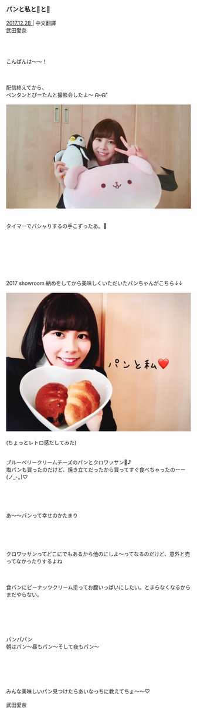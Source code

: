 ### パンと私と🐧と🐰
<a target="_blank" rel="noreferrer noopener" href="http://blog.nanabunnonijyuuni.com/s/n227/diary/detail/89?ima=3050&cd=blog">2017.12.28 </a>| 中文翻譯<a target="_blank" rel="noreferrer noopener" href=""></a><br>
武田愛奈<br>
<p><br><br><br>
こんぱんは〜〜！<br><br><br><br>
配信終えてから、<br>
ペンタンとぴーたんと撮影会したよ〜 ᕱ⑅︎ᕱ"<br><br>
<img src="../../../../../Album/Backup/Blog/Aina/Dec2017/20171228_2_Blog_Aina_1.jpg"><br><br><br>
タイマーでパシャりするの手こずったあ。🐧<br><br><br><br><br><br><br><br><br>
2017 showroom 納めをしてから美味しくいただいたパンちゃんがこちら↓↓<br><br>
<img src="../../../../../Album/Backup/Blog/Aina/Dec2017/20171228_2_Blog_Aina_2.jpg"><br><br>
(ちょっとレトロ感だしてみた)<br><br><br>
ブルーベリークリームチーズのパンとクロワッサン🥐♪<br>
塩パンも買ったのだけど、焼き立てだったから買ってすぐ食べちゃったのーー(ノ_･｡)♡︎<br><br><br><br><br><br>
あ〜〜パンって幸せのかたまり<br><br><br><br><br><br>
クロワッサンってどこにでもあるから他のにしよ〜ってなるのだけど、意外と売ってなかったりするよね<br><br><br><br>
食パンにピーナッツクリーム塗ってお腹いっぱいにしたい。とまらなくなるからまだやらない。<br><br><br><br><br><br><br>
パンパパン<br>
朝はパン〜昼もパン〜そして夜もパン〜<br><br><br><br><br><br><br>
みんな美味しいパン見つけたらあいなっちに教えてちょ〜〜♡<br><br>
武田愛奈</p>